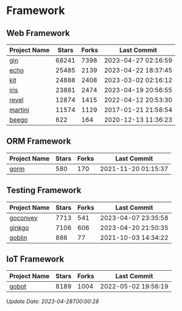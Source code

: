 # Framework

## Web Framework
| Project Name | Stars | Forks | Last Commit |
| ------------ | ----- | ----- | ----------- |
| [gin](https://github.com/gin-gonic/gin) | 68241 | 7398 | 2023-04-27 02:16:59 |
| [echo](https://github.com/labstack/echo) | 25485 | 2139 | 2023-04-22 18:37:45 |
| [kit](https://github.com/go-kit/kit) | 24888 | 2408 | 2023-03-02 02:16:12 |
| [iris](https://github.com/kataras/iris) | 23881 | 2474 | 2023-04-19 20:56:55 |
| [revel](https://github.com/revel/revel) | 12874 | 1415 | 2022-04-12 20:53:30 |
| [martini](https://github.com/go-martini/martini) | 11574 | 1129 | 2017-01-21 21:58:54 |
| [beego](https://github.com/astaxie/beego) | 622 | 164 | 2020-12-13 11:36:23 |

## ORM Framework
| Project Name | Stars | Forks | Last Commit |
| ------------ | ----- | ----- | ----------- |
| [gorm](https://github.com/jinzhu/gorm) | 580 | 170 | 2021-11-20 01:15:37 |

## Testing Framework
| Project Name | Stars | Forks | Last Commit |
| ------------ | ----- | ----- | ----------- |
| [goconvey](https://github.com/smartystreets/goconvey) | 7713 | 541 | 2023-04-07 23:35:58 |
| [ginkgo](https://github.com/onsi/ginkgo) | 7106 | 606 | 2023-04-20 21:50:35 |
| [goblin](https://github.com/franela/goblin) | 886 | 77 | 2021-10-03 14:34:22 |

## IoT Framework
| Project Name | Stars | Forks | Last Commit |
| ------------ | ----- | ----- | ----------- |
| [gobot](https://github.com/hybridgroup/gobot) | 8189 | 1004 | 2022-05-02 19:56:19 |

*Update Date: 2023-04-28T00:00:28*